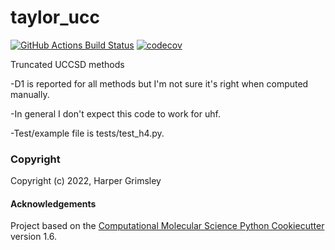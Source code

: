 taylor_ucc
==============================
[//]: # (Badges)
[![GitHub Actions Build Status](https://github.com/hrgrimsl/taylor_ucc/workflows/CI/badge.svg)](https://github.com/hrgrimsl/taylor_ucc/actions?query=workflow%3ACI)
[![codecov](https://codecov.io/gh/hrgrimsl/taylor_ucc/branch/master/graph/badge.svg)](https://codecov.io/gh/hrgrimsl/taylor_ucc/branch/master)


Truncated UCCSD methods

-D1 is reported for all methods but I'm not sure it's right when computed manually.

-In general I don't expect this code to work for uhf.

-Test/example file is tests/test_h4.py.

### Copyright

Copyright (c) 2022, Harper Grimsley


#### Acknowledgements
 
Project based on the 
[Computational Molecular Science Python Cookiecutter](https://github.com/molssi/cookiecutter-cms) version 1.6.
